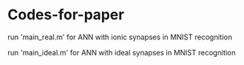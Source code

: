 # Codes-for-paper
run 'main_real.m' for ANN with ionic synapses in MNIST recognition

run 'main_ideal.m' for ANN with ideal synapses in MNIST recognition
